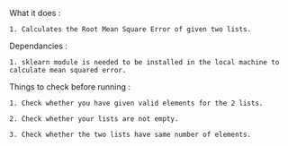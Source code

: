 What it does :

    1. Calculates the Root Mean Square Error of given two lists.

Dependancies :

    1. sklearn module is needed to be installed in the local machine to calculate mean squared error.

Things to check before running :

    1. Check whether you have given valid elements for the 2 lists.

    2. Check whether your lists are not empty.

    3. Check whether the two lists have same number of elements.